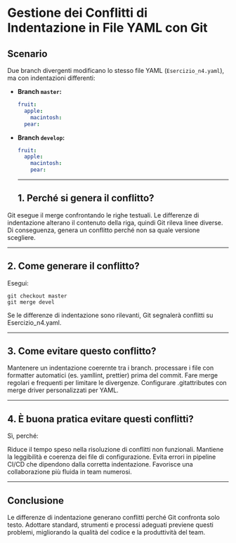 # Gestione dei Conflitti di Indentazione in File YAML con Git

## Scenario

Due branch divergenti modificano lo stesso file YAML (`Esercizio_n4.yaml`), ma con indentazioni differenti:

- **Branch `master`:**

  ```yaml
  fruit:
    apple:
      macintosh:
    pear:
  ```
  
- **Branch `develop`:**
  ```yaml
  fruit:
    apple:
      macintosh:
      pear:
  ```
  ---
  ## 1. Perché si genera il conflitto?

Git esegue il merge confrontando le righe testuali.
Le differenze di indentazione alterano il contenuto della riga, quindi Git rileva linee diverse.
Di conseguenza, genera un conflitto perché non sa quale versione scegliere.

---
   ## 2. Come generare il conflitto?

Esegui:
```
git checkout master
git merge devel
```
Se le differenze di indentazione sono rilevanti, Git segnalerà conflitti su Esercizio_n4.yaml.

---

   ## 3. Come evitare questo conflitto?

Mantenere un indentazione coerernte tra i branch.
processare i file con formatter automatici (es. yamllint, prettier) prima del commit.
Fare merge regolari e frequenti per limitare le divergenze.
Configurare .gitattributes con merge driver personalizzati per YAML.

---

   ## 4. È buona pratica evitare questi conflitti?

Sì, perché:

Riduce il tempo speso nella risoluzione di conflitti non funzionali.
Mantiene la leggibilità e coerenza dei file di configurazione.
Evita errori in pipeline CI/CD che dipendono dalla corretta indentazione.
Favorisce una collaborazione più fluida in team numerosi.

---

## Conclusione

Le differenze di indentazione generano conflitti perché Git confronta solo testo.
Adottare standard, strumenti e processi adeguati previene questi problemi, migliorando la qualità del codice e la produttività del team.
